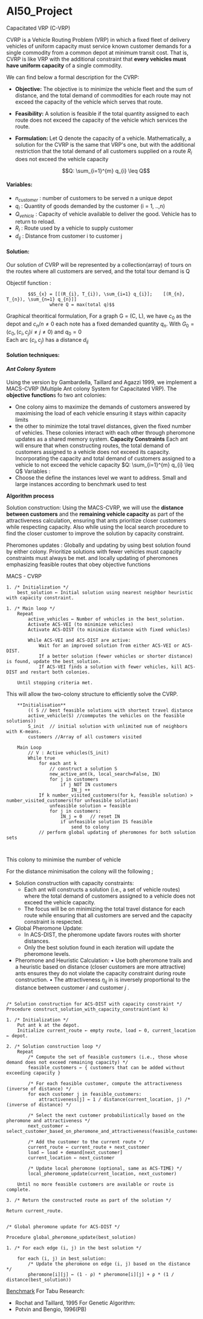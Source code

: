 # AI50_Project


Capacitated VRP (C-VRP)

CVRP is a Vehicle Routing Problem (VRP) in which a fixed fleet of delivery vehicles of uniform capacity must service known customer demands for a single commodity from a common depot at minimum transit cost. That is, CVRP is like VRP with the additional constraint that **every vehicles must have uniform capacity** of a single commodity. 

We can find below a formal description for the CVRP:

- **Objective:** The objective is to minimize the vehicle fleet and the sum of distance, and the total demand of commodities for each route may not exceed the capacity of the vehicle which serves that route.

- **Feasibility:** A solution is feasible if the total quantity assigned to each route does not exceed the capacity of the vehicle which services the route.

- **Formulation:** Let Q denote the capacity of a vehicle. Mathematically, a solution for the CVRP is the same that VRP's one, but with the additional restriction that the total demand of all customers supplied on a route $R_{i}$ does not exceed the vehicle capacity

  	 $$Q: \sum_{i=1}^{m} q_{i} \leq Q$$


#### Variables: 
-  $n_{customer}$ : number of customers to be served n a unique depot
-  $q_{i}$ : Quantity of goods demanded by the customer (i = 1, ..,n)
-  $Q_{vehicle}$ : Capacity of vehicle available to deliver the good. Vehicle has to return to reload.
- $R_{i}$ : Route used by a vehicle to supply customer
-  $d_{ij}$ : Distance from customer i to customer j
#### Solution: 
Our solution of CVRP will be represented by a collection(array) of tours on the routes where all customers are served, and the total tour demand is Q

Objectif function : 

			$$S_{x} = [[(R_{i}, T_{i}), \sum_{i=1} q_{i}];    [(R_{n}, T_{n}), \sum_{n=1} q_{n}]] 
					where Q = max(total q)$$
Graphical theoritical formulation, 
	For a graph  G = (C, L),
		we have $c_{0}$ as the depot and $c_{n}/{n≠0}$ each note has a fixed demanded quantity  $q_{n}$. With $G_{0}= (c_{0},(c_{i},c_{j}) i≠j≠0)$ and $q_{0} = 0$  
		Each arc $(c_{i},c_{j})$ has a distance $d_{ij}$


#### Solution techniques: 

 #### ***Ant Colony System*** 
 Using the version by Gambardella, Taillard and Agazzi 1999, we implement a MACS-CVRP (Multiple Ant colony System for Capacitated VRP). 
 The **objective function**s fo two ant colonies:
 - One colony aims to maximize the demands of customers answered by maximising the load of each vehicle ensuring it stays within capacity limits 
 - the other to minimize the total travel distances, given the fixed number of vehicles.
 These colonies interact with each other through pheromone updates as a shared memory system.
**Capacity Constraints** 
Each ant will ensure that when constructing routes, the total demand of customers assigned to a vehicle does not exceed its capacity. 
Incorporating the capacity and total demand of customers assigned to a vehicle to not exceed the vehicle capacity $Q: \sum_{i=1}^{m} q_{i} \leq Q$
Variables : 
- Choose the define the instances level we want to address. Small and large instances according to benchmark used to test

**Algorithm process** 

Solution construction: Using the MACS-CVRP, we will use the **distance between customers** and the **remaining vehicle capacity** as part of the attractiveness calculation, ensuring that ants prioritize closer customers while respecting capacity. Also while using the local search procedure to find the closer customer to improve the solution by capacity constraint.

Pheromones updates : Globally and updating by using best solution found by either colony. Prioritize solutions with fewer vehicles must capacity constraints must always be met. and locally updating of pheromones emphasizing feasible routes that obey objective functions

MACS - CVRP

``` MACS-CVRP()
1. /* Initialization */
    best_solution ← Initial solution using nearest neighbor heuristic with capacity constraint.
    
1. /* Main loop */
    Repeat
        active_vehicles ← Number of vehicles in the best_solution.
        Activate ACS-VEI (to minimize vehicles)
        Activate ACS-DIST (to minimize distance with fixed vehicles)

        While ACS-VEI and ACS-DIST are active:
            Wait for an improved solution from either ACS-VEI or ACS-DIST.
            If a better solution (fewer vehicles or shorter distance) is found, update the best_solution.
            If ACS-VEI finds a solution with fewer vehicles, kill ACS-DIST and restart both colonies.

    Until stopping criteria met.

```
This will allow the two-colony structure to efficiently solve the CVRP.

``` #ACS-VEI number of minimization of vehicles  
	**Initialisation**
		(( S // best feasible solutions with shortest travel distance
		active_vehicle(S) //commputes the vehicles on the feasible solutions))
		S_init  // initial solution with unlimited num of neighbors with K-means.
		customers //Array of all customers visited
		
	Main Loop
		// V : Active vehicles(S_init)
		While true 
			for each ant k
				// construct a solution S
				new_active_ant(k, local_search=False, IN)
				for j in customers
					if j NOT IN customers
						IN_j ++
			If k number_visited_customers(for k, feasible solution) > number_visited_customers(for unfeasible solution) 
				unfeasible solution = feasible 
				for j in customers:
					IN_j = 0   // reset IN
					if unfeasible solution IS feasible
						send to colony
			// perform global updating of pheromones for both solution sets
				  
					 	
```
This colony to minimise the number of vehicle

For the distance minimisation the colony will the following ;
- Solution construction with capacity constraints: 
	- Each ant will constructs a solution (i.e., a set of vehicle routes) where the total demand of customers assigned to a vehicle does not exceed the vehicle capacity.
	- The focus will be on minimizing the total travel distance for each route while ensuring that all customers are served and the capacity constraint is respected.
- Global Pheromone Update:
	- In ACS-DIST, the pheromone update favors routes with shorter distances.
	- Only the best solution found in each iteration will update the pheromone levels.
- Pheromone and Heuristic Calculation:
	•	Use both pheromone trails and a heuristic based on distance (closer customers are more attractive) ants ensures they do not violate the capacity constraint during route construction.
	•	The attractiveness  $\eta_{ij}$  in is inversely proportional to the distance between customer  $i$  and customer  $j$ .
```ACS-DIST-Capacity 

/* Solution construction for ACS-DIST with capacity constraint */
Procedure construct_solution_with_capacity_constraint(ant k)

1. /* Initialization */
    Put ant k at the depot.
    Initialize current_route ← empty route, load ← 0, current_location ← depot.

2. /* Solution construction loop */
    Repeat
        /* Compute the set of feasible customers (i.e., those whose demand does not exceed remaining capacity) */
        feasible_customers ← { customers that can be added without exceeding capacity }

        /* For each feasible customer, compute the attractiveness (inverse of distance) */
        for each customer j in feasible_customers:
            attractiveness[j] ← 1 / distance(current_location, j) /*(inverse of distance) */

        /* Select the next customer probabilistically based on the pheromone and attractiveness */
        next_customer ← select_customer_based_on_pheromone_and_attractiveness(feasible_customers)

        /* Add the customer to the current route */
        current_route ← current_route + next_customer
        load ← load + demand[next_customer]
        current_location ← next_customer

        /* Update local pheromone (optional, same as ACS-TIME) */
        local_pheromone_update(current_location, next_customer)

    Until no more feasible customers are available or route is complete.

3. /* Return the constructed route as part of the solution */

Return current_route.


/* Global pheromone update for ACS-DIST */

Procedure global_pheromone_update(best_solution)

1. /* For each edge (i, j) in the best solution */

	for each (i, j) in best_solution:
        /* Update the pheromone on edge (i, j) based on the distance */
        pheromone[i][j] ← (1 - ρ) * pheromone[i][j] + ρ * (1 / distance(best_solution))

```

[Benchmark](https://www.bernabe.dorronsoro.es/vrp/)
For Tabu Research:
- Rochat and Taillard, 1995
For Genetic Algorithm:
- Potvin and Bengio, 1996(PB)

